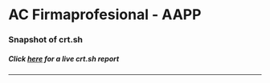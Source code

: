 # AC Firmaprofesional - AAPP
### Snapshot of crt.sh
##### Click [here](https://crt.sh/?q=6365B25E9299B5F382EB0066850629088EBCD9BCB398F28622107603C3C1C27E) for a live crt.sh report

---
